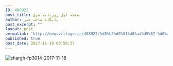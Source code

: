 ```yaml
---
ID: 408922
post_title: صفحه اول روزنامه شرق
author: پایگاه صاحب خبر
post_excerpt: ""
layout: post
permalink: 'http://newsvillage.ir/408922/%d8%b5%d9%81%d8%ad%d9%87-%d8%a7%d9%88%d9%84-%d8%b1%d9%88%d8%b2%d9%86%d8%a7%d9%85%d9%87-%d8%b4%d8%b1%d9%82-2/'
published: true
post_date: 2017-11-19 09:58:37
---
```

<img src="http://sahebkhabar.ir/download?f=2017/11/18/4/631236.jpg" alt="shargh-fp3014-2017-11-18">